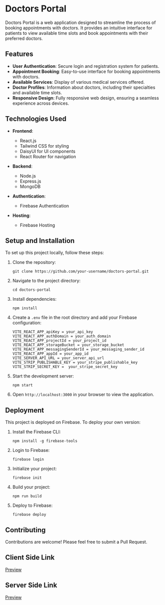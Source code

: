 # Doctors Portal

Doctors Portal is a web application designed to streamline the process of booking appointments with doctors. It provides an intuitive interface for patients to view available time slots and book appointments with their preferred doctors.

## Features

- **User Authentication**: Secure login and registration system for patients.
- **Appointment Booking**: Easy-to-use interface for booking appointments with doctors.
- **Available Services**: Display of various medical services offered.
- **Doctor Profiles**: Information about doctors, including their specialties and available time slots.
- **Responsive Design**: Fully responsive web design, ensuring a seamless experience across devices.

## Technologies Used

- **Frontend**:

  - React.js
  - Tailwind CSS for styling
  - DaisyUI for UI components
  - React Router for navigation

- **Backend**:

  - Node.js
  - Express.js
  - MongoDB

- **Authentication**:

  - Firebase Authentication

- **Hosting**:
  - Firebase Hosting

## Setup and Installation

To set up this project locally, follow these steps:

1. Clone the repository:

   ```
   git clone https://github.com/your-username/doctors-portal.git
   ```

2. Navigate to the project directory:

   ```
   cd doctors-portal
   ```

3. Install dependencies:

   ```
   npm install
   ```

4. Create a `.env` file in the root directory and add your Firebase configuration:

   ```
   VITE_REACT_APP_apiKey = your_api_key
   VITE_REACT_APP_authDomain = your_auth_domain
   VITE_REACT_APP_projectId = your_project_id
   VITE_REACT_APP_storageBucket = your_storage_bucket
   VITE_REACT_APP_messagingSenderId = your_messaging_sender_id
   VITE_REACT_APP_appId = your_app_id
   VITE_SERVER_API_URL = your_server_api_url
   VITE_STRIP_PUBLISHABLE_KEY = your_stripe_publishable_key
   VITE_STRIP_SECRET_KEY =  your_stripe_secret_key
   ```

5. Start the development server:

   ```
   npm start
   ```

6. Open `http://localhost:3000` in your browser to view the application.

## Deployment

This project is deployed on Firebase. To deploy your own version:

1. Install the Firebase CLI:

   ```
   npm install -g firebase-tools
   ```

2. Login to Firebase:

   ```
   firebase login
   ```

3. Initialize your project:

   ```
   firebase init
   ```

4. Build your project:

   ```
   npm run build
   ```

5. Deploy to Firebase:
   ```
   firebase deploy
   ```

## Contributing

Contributions are welcome! Please feel free to submit a Pull Request.

## Client Side Link

<a href="https://doctors-portal-f127f.web.app/">Preview</a>

## Server Side Link

<a href="https://doctor-portal-server-vg24.onrender.com">Preview</a>
